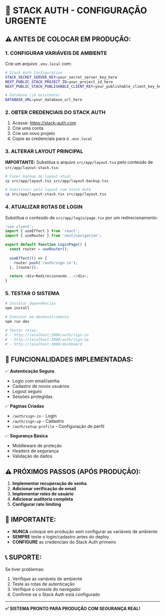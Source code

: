 # 🚀 STACK AUTH - CONFIGURAÇÃO URGENTE

## ⚠️ ANTES DE COLOCAR EM PRODUÇÃO:

### 1. **CONFIGURAR VARIÁVEIS DE AMBIENTE**

Crie um arquivo `.env.local` com:

```bash
# Stack Auth Configuration
STACK_SECRET_SERVER_KEY=your_secret_server_key_here
NEXT_PUBLIC_STACK_PROJECT_ID=your_project_id_here
NEXT_PUBLIC_STACK_PUBLISHABLE_CLIENT_KEY=your_publishable_client_key_here

# Database (já existente)
DATABASE_URL=your_database_url_here
```

### 2. **OBTER CREDENCIAIS DO STACK AUTH**

1. Acesse: https://stack-auth.com
2. Crie uma conta
3. Crie um novo projeto
4. Copie as credenciais para o `.env.local`

### 3. **ALTERAR LAYOUT PRINCIPAL**

**IMPORTANTE:** Substitua o arquivo `src/app/layout.tsx` pelo conteúdo de `src/app/layout-stack.tsx`:

```bash
# Fazer backup do layout atual
cp src/app/layout.tsx src/app/layout-backup.tsx

# Substituir pelo layout com Stack Auth
cp src/app/layout-stack.tsx src/app/layout.tsx
```

### 4. **ATUALIZAR ROTAS DE LOGIN**

Substitua o conteúdo de `src/app/login/page.tsx` por um redirecionamento:

```typescript
'use client';
import { useEffect } from 'react';
import { useRouter } from 'next/navigation';

export default function LoginPage() {
  const router = useRouter();
  
  useEffect(() => {
    router.push('/auth/sign-in');
  }, [router]);

  return <div>Redirecionando...</div>;
}
```

### 5. **TESTAR O SISTEMA**

```bash
# Instalar dependências
npm install

# Executar em desenvolvimento
npm run dev

# Testar rotas:
# - http://localhost:3000/auth/sign-in
# - http://localhost:3000/auth/sign-up
# - http://localhost:3000/dashboard
```

## 🔧 **FUNCIONALIDADES IMPLEMENTADAS:**

✅ **Autenticação Segura**
- Login com email/senha
- Cadastro de novos usuários
- Logout seguro
- Sessões protegidas

✅ **Páginas Criadas**
- `/auth/sign-in` - Login
- `/auth/sign-up` - Cadastro
- `/auth/setup-profile` - Configuração de perfil

✅ **Segurança Básica**
- Middleware de proteção
- Headers de segurança
- Validação de dados

## ⚠️ **PRÓXIMOS PASSOS (APÓS PRODUÇÃO):**

1. **Implementar recuperação de senha**
2. **Adicionar verificação de email**
3. **Implementar roles de usuário**
4. **Adicionar auditoria completa**
5. **Configurar rate limiting**

## 🚨 **IMPORTANTE:**

- **NUNCA** coloque em produção sem configurar as variáveis de ambiente
- **SEMPRE** teste o login/cadastro antes do deploy
- **CONFIGURE** as credenciais do Stack Auth primeiro

## 📞 **SUPORTE:**

Se tiver problemas:
1. Verifique as variáveis de ambiente
2. Teste as rotas de autenticação
3. Verifique o console do navegador
4. Confirme se o Stack Auth está configurado

---

**✅ SISTEMA PRONTO PARA PRODUÇÃO COM SEGURANÇA REAL!**
